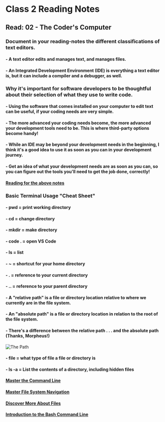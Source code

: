 # Class 2 Reading Notes

## Read: 02 - The Coder's Computer

### Document in your reading-notes the different classifications of text editors.

#### - A text editor edits and manages text, and manages files.

#### - An Integrated Development Environment (IDE) is everything a text editor is, but it can include a compiler and a debugger, as well. 

### Why it's important for software developers to be thoughtful about their selection of what they use to write code.

#### - Using the software that comes installed on your computer to edit text can be useful, if your coding needs are very simple.

#### - The more advanced your coding needs become, the more advanced your development tools need to be. This is where third-party options become handy!

#### - While an IDE may be beyond your development needs in the beginning, I think it's a good idea to use it as soon as you can in your development journey.

#### - Get an idea of what your development needs are as soon as you can, so you can figure out the tools you'll need to get the job done, correctly!

#### [Reading for the above notes](https://codefellows.github.io/code-102-guide/curriculum/class-02/Choosing-A-Text-Editor--The-Older-Coder.pdf)

### Basic Terminal Usage "Cheat Sheet"

#### - pwd = print working directory

#### - cd = change directory

#### - mkdir = make directory

#### - code . = open VS Code

#### - ls = list

#### - ~ = shortcut for your home directory

#### - . = reference to your current directory

#### - .. = reference to your parent directory

#### - A "relative path" is a file or directory location relative to where we currently are in the file system.

#### - An "absolute path" is a file or directory location in relation to the root of the file system.

#### - There's a difference between the relative path . . . and the absolute path (Thanks, Morpheus!)

![The Path](https://miro.medium.com/max/1000/1*qlKg7aWFvM7KVrs_eGVpCg.gif)

#### - file = what type of file a file or directory is

#### - ls -a = List the contents of a directory, including hidden files

#### [Master the Command Line](https://ryanstutorials.net/linuxtutorial/commandline.php)

#### [Master File System Navigation](https://ryanstutorials.net/linuxtutorial/navigation.php)

#### [Discover More About Files](https://ryanstutorials.net/linuxtutorial/aboutfiles.php)

#### [Introduction to the Bash Command Line](https://programminghistorian.org/en/lessons/intro-to-bash#introduction-to-the-bash-command-line)